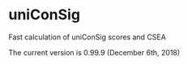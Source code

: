 # uniConSig
Fast calculation of uniConSig scores and CSEA

The current version is 0.99.9 (December 6th, 2018)
